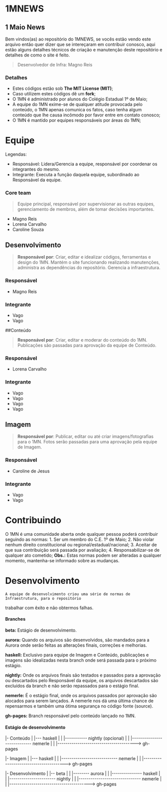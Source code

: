 # 1MNEWS
## 1 Maio News
	
Bem vindos(as) ao repositório do 1MNEWS, se vocês estão vendo este arquivo então quer dizer 
que se intereçaram em contribuir conosco, aqui estão alguns detalhes técnicos de criação
 e manutenção deste repositório e detalhes de como o site é feito.

> Desenvolvedor de Infra: Magno Reis

### Detalhes

- Estes códigos estão sob **The MIT License (MIT)**;
- Caso utilizem estes códigos dê um **fork**;
- O 1MN é administrado por alunos do Colégio Estadual 1º de Maio;
- A equipe do 1MN exime-se de qualquer atitude provocada pelo conteúdo, o 1MN apenas comunica
 os fatos, caso tenha algum conteúdo que lhe causa incômodo por favor entre em contato conosco;
- O 1MN é mantido por equipes responsáveis por áreas do 1MN;

# Equipe
Legendas:
- Responsável: Lidera/Gerencia a equipe, responsável por coordenar os integrantes do mesmo.
- Integrante: Executa a função daquela equipe, subordinado ao Responsável da equipe.

 
### Core team
> Equipe principal, responsável por supervisionar as outras equipes, gerenciamento de membros, 
além  de tomar decisões importantes.

- Magno Reis
- Lorena Carvalho
- Caroline Souza

## Desenvolvimento
> **Responsável por**: Criar, editar e idealizar códigos, ferramentas e design do 1MN. Mantém o
 site funcionando realizando manutenções, administra as dependências do repositório. 
Gerencia a infraestrutura.

### Responsável
- Magno Reis

### Integrante
- Vago
- Vago

##Conteúdo
> **Responsável por**: Criar, editar e moderar do conteúdo do 1MN. Publicações são passadas
 para aprovação da equipe de Conteúdo.

### Responsável
- Lorena Carvalho

### Integrante
- Vago
- Vago
- Vago
- Vago

## Imagem
> **Responsável por**: Publicar, editar ou até criar imagens/fotografias para o 1MN. Fotos serão 
passadas para uma aprovação pela equipe de Imagem.

### Responsável
- Caroline de Jesus

### Integrante
- Vago
- Vago

# Contribuindo

O 1MN é uma comunidade aberta onde qualquer pessoa poderá contribuir seguindo as normas:
	1. Ser um membro do C.E. 1º de Maio;
	2. Não violar nenhum direito constitucional ou regional/estadual/nacional;
	3. Aceitar de que sua contribuição será passada por avaliação;
	4. Responsabilizar-se de qualquer ato cometido;
**Obs.:** Estas normas podem ser alteradas a qualquer momento, mantenha-se informado 
sobre as mudanças.



# Desenvolvimento

	A equipe de desenvolvimento criou uma série de normas de Infraestrutura, para o repositório 
trabalhar com êxito e não obtermos falhas.

#### Branches

**beta:** Estágio de desenvolvimento.

**aurora:** Quando os arquivos são desenvolvidos, são mandados para a Aurora onde serão feitas
as alterações finais, correções e melhorias.

**haskell:** Exclusivo para equipe de Imagem e Conteúdo, publicações e imagens são idealizadas
nesta branch onde será passada para o próximo estágio.

**nightly:** Onde os arquivos finais são testados e passados para a aprovação ou descartados pelo 
Responsável da equipe, os arquivos descartados são excluídos da branch e não serão repassados para
 o estágio final.
 
**nemerle:** É o estágio final, onde os arquivos passados por aprovação são alocados para serem 
lançados. A nemerle nos dá uma última chance de repensarmos e também uma ótima segurança no código 
fonte (source).

**gh-pages:** Branch responsável pelo conteúdo lançado no 1MN.

#### Estágio de desenvolvimento


|- Conteúdo
|
|--- haskell |
|
|----------- nightly (opcional) |
|
|---------------------------- nemerle |
|
|---------------------------------------> gh-pages

|- Imagem
|
|--- haskell |
|
|---------------------------- nemerle |
|
|---------------------------------------> gh-pages

|- Desenvolvimento
|
|-- beta |
|
|-------- aurora |
|
|--------------- haskell |
|
|----------------------- nightly |
|
|------------------------------- nemerle |
|
|----------------------------------------> gh-pages



	
